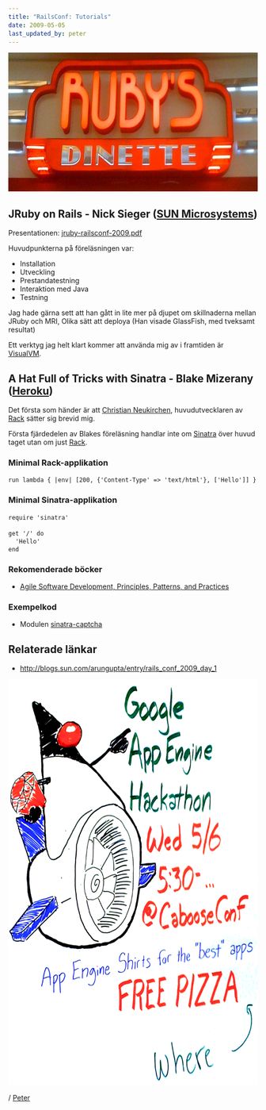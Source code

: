 ```yaml
---
title: "RailsConf: Tutorials"
date: 2009-05-05
last_updated_by: peter
---
```

<img src="/assets/legacy/uploads/2009/05/ruby_dinette.jpg" alt="ruby_dinette" title="ruby_dinette" width="750" height="280" class="alignnone size-full wp-image-172" />

<h2 id="jruby_on_rails_nick_sieger_sun_microsystems">JRuby on Rails - Nick Sieger (<a href="http://sun.com">SUN Microsystems</a>)</h2>

<p>Presentationen: <a href="http://blog.nicksieger.com/jruby-railsconf-2009.pdf">jruby-railsconf-2009.pdf</a></p>

<p>Huvudpunkterna på föreläsningen var:</p>

<ul>
<li>Installation</li>
<li>Utveckling</li>
<li>Prestandatestning</li>
<li>Interaktion med Java</li>
<li>Testning</li>
</ul>

<p>Jag hade gärna sett att han gått in lite mer på djupet om skillnaderna
mellan JRuby och MRI, Olika sätt att deploya (Han visade GlassFish,
med tveksamt resultat)</p>

<p>Ett verktyg jag helt klart kommer att använda mig av i framtiden är <a href="https://visualvm.dev.java.net/">VisualVM</a>.</p>

<h2 id="a_hat_full_of_tricks_with_sinatra_blake_mizerany_heroku">A Hat Full of Tricks with Sinatra - Blake Mizerany (<a href="http://heroku.com">Heroku</a>)</h2>

<p>Det första som händer är att <a href="http://chneukirchen.org/">Christian Neukirchen</a>,
huvudutvecklaren av <a href="http://rack.rubyforge.org/">Rack</a> sätter sig brevid mig.</p>

<p>Första fjärdedelen av Blakes föreläsning handlar inte om
<a href="http://www.sinatrarb.com/">Sinatra</a> över huvud taget utan om just <a href="http://rack.rubyforge.org/">Rack</a>.</p>

<h3 id="minimal_rack_applikation">Minimal Rack-applikation</h3>

    run lambda { |env| [200, {'Content-Type' => 'text/html'}, ['Hello']] }

<h3 id="minimal_sinatra_applikation">Minimal Sinatra-applikation</h3>

    require 'sinatra'

    get '/' do
      'Hello'
    end

<h3 id="rekomenderade_bcker">Rekomenderade böcker</h3>

<ul>
<li><a href="http://www.amazon.com/exec/obidos/ASIN/0135974445/objectmentorinc">Agile Software Development, Principles, Patterns, and Practices</a></li>
</ul>

<h3 id="exempelkod">Exempelkod</h3>

<ul>
<li>Modulen <a href="http://github.com/bmizerany/sinatra-captcha/tree/master">sinatra-captcha</a></li>
</ul>

<h2 id="links">Relaterade länkar</h2>
<ul>
  <li><a href="http://blogs.sun.com/arungupta/entry/rails_conf_2009_day_1">http://blogs.sun.com/arungupta/entry/rails_conf_2009_day_1</a></li>
</ul>

<img src="/assets/legacy/uploads/2009/05/gae_hackathon.png" alt="gae_hackathon" title="gae_hackathon" width="750" height="818" class="alignnone size-full wp-image-176" />

/ [Peter](/peter)
